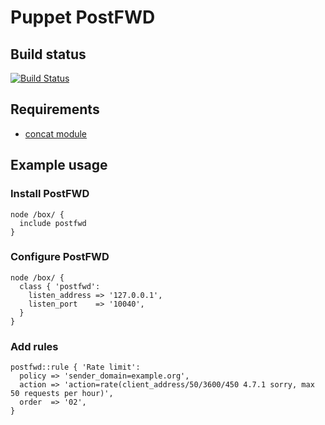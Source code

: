 # Puppet PostFWD

## Build status

[![Build Status](https://travis-ci.org/arioch/puppet-postfwd.png?branch=master)](https://travis-ci.org/arioch/puppet-postfwd)

## Requirements

* [concat module](https://github.com/ripienaar/puppet-concat)

## Example usage

### Install PostFWD

    node /box/ {
      include postfwd
    }


### Configure PostFWD

    node /box/ {
      class { 'postfwd':
        listen_address => '127.0.0.1',
        listen_port    => '10040',
      }
    }


### Add rules

    postfwd::rule { 'Rate limit':
      policy => 'sender_domain=example.org',
      action => 'action=rate(client_address/50/3600/450 4.7.1 sorry, max 50 requests per hour)',
      order  => '02',
    }

